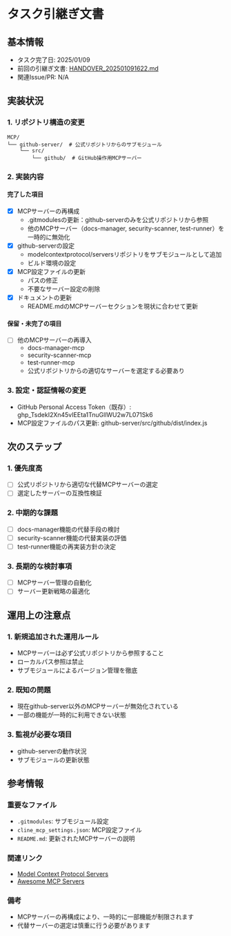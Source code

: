 # タスク引継ぎ文書

## 基本情報

- タスク完了日: 2025/01/09
- 前回の引継ぎ文書: [HANDOVER_202501091622.md](archive/HANDOVER_202501091622.md)
- 関連Issue/PR: N/A

## 実装状況

### 1. リポジトリ構造の変更

```
MCP/
└── github-server/  # 公式リポジトリからのサブモジュール
    └── src/
        └── github/  # GitHub操作用MCPサーバー
```

### 2. 実装内容

#### 完了した項目

- [x] MCPサーバーの再構成
  - .gitmodulesの更新：github-serverのみを公式リポジトリから参照
  - 他のMCPサーバー（docs-manager, security-scanner, test-runner）を一時的に無効化
- [x] github-serverの設定
  - modelcontextprotocol/serversリポジトリをサブモジュールとして追加
  - ビルド環境の設定
- [x] MCP設定ファイルの更新
  - パスの修正
  - 不要なサーバー設定の削除
- [x] ドキュメントの更新
  - README.mdのMCPサーバーセクションを現状に合わせて更新

#### 保留・未完了の項目

- [ ] 他のMCPサーバーの再導入
  - docs-manager-mcp
  - security-scanner-mcp
  - test-runner-mcp
  - 公式リポジトリからの適切なサーバーを選定する必要あり

### 3. 設定・認証情報の変更

- GitHub Personal Access Token（既存）: 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
- MCP設定ファイルのパス更新: github-server/src/github/dist/index.js

## 次のステップ

### 1. 優先度高

- [ ] 公式リポジトリから適切な代替MCPサーバーの選定
- [ ] 選定したサーバーの互換性検証

### 2. 中期的な課題

- [ ] docs-manager機能の代替手段の検討
- [ ] security-scanner機能の代替実装の評価
- [ ] test-runner機能の再実装方針の決定

### 3. 長期的な検討事項

- [ ] MCPサーバー管理の自動化
- [ ] サーバー更新戦略の最適化

## 運用上の注意点

### 1. 新規追加された運用ルール

- MCPサーバーは必ず公式リポジトリから参照すること
- ローカルパス参照は禁止
- サブモジュールによるバージョン管理を徹底

### 2. 既知の問題

- 現在github-server以外のMCPサーバーが無効化されている
- 一部の機能が一時的に利用できない状態

### 3. 監視が必要な項目

- github-serverの動作状況
- サブモジュールの更新状態

## 参考情報

### 重要なファイル

- `.gitmodules`: サブモジュール設定
- `cline_mcp_settings.json`: MCP設定ファイル
- `README.md`: 更新されたMCPサーバーの説明

### 関連リンク

- [Model Context Protocol Servers](https://github.com/modelcontextprotocol/servers)
- [Awesome MCP Servers](https://github.com/punkpeye/awesome-mcp-servers)

### 備考

- MCPサーバーの再構成により、一時的に一部機能が制限されます
- 代替サーバーの選定は慎重に行う必要があります
